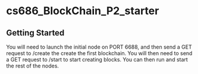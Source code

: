 # cs686_BlockChain_P2_starter

## Getting Started

You will need to launch the initial node on PORT 6688, and then send a GET request to /create the create the first blockchain. 
You will then need to send a GET request to /start to start creating blocks. You can then run and start the rest of the nodes.